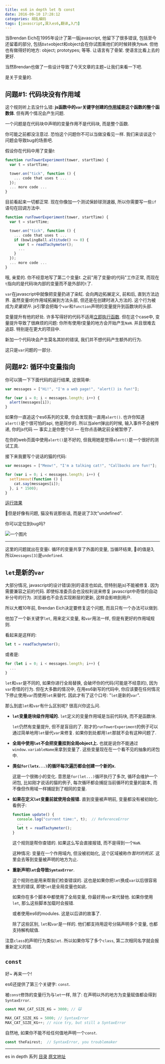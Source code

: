 ```yaml
---
title: es6 in depth let 与 const
date: 2016-09-10 17:28:12
categories: 胡乱编码
tags: [javascript,深入es6,翻译,入门]
---
```

当Brendan Eich在1995年设计了第一版javascript, 他留下了很多错误, 包括至今还留着的部分, 包括`Date`object和object会在你试图乘他们的时候转换为`NaN`. 但他也有做得好的地方: object; prototypes; 等等. 让语言有了骨架. 使语言比看上去的更好.

当然Brendan也做了一些设计导致了今天文章的主题~让我们来看一下吧.

是关于变量的.

## 问题#1: 代码块没有作用域

这个规则听上去没什么错: **js函数中的`var`关键字创建的[作用域](http://robertnyman.com/2008/10/09/explaining-javascript-scope-and-closures/)是这个函数的整个函数体**. 但有两个情况会产生问题.

一个问题是在代码块中声明的变量作用不是代码块, 而是整个函数.

你可能之前都没注意过. 恐怕这个问题你不可以当做没看见一样. 我们来谈谈这个问题会导致bug的场景吧.

假设你在代码中用了变量*t*:

```js
function runTowerExperiment(tower, startTime) {
  var t = startTime;

  tower.on("tick", function () {
    ... code that uses t ...
  });
  ... more code ...
}
```

目前看起来一切都正常. 现在你像加一个测试保龄球测速器, 所以你需要写一些`if`语句在回调方法中.

```js
function runTowerExperiment(tower, startTime) {
  var t = startTime;

  tower.on("tick", function () {
    ... code that uses t ...
    if (bowlingBall.altitude() <= 0) {
      var t = readTachymeter();
      ...
    }
  });
  ... more code ...
}
```

哦, 亲爱的. 你不经意地写了第二个变量*t*. 之前"用了变量t的代码"工作正常, 而现在`t`指向的是代码块内部的变量而不是外部的`t`了.

`var`在javascript中就像把变量扔进了染缸. 会向两边拓展定义, 前和后, 直到方法边界. 虽然变量*t*的作用域拓展到方法头部, 但还是在创建时进入方法的. 这个行为被成为*变量提升*. js引擎会把每个`var`和`function`声明的变量提升到函数块的头部.

变量提升有他的好处. 许多写得好的代码不适用[立即执行函数](https://en.wikipedia.org/wiki/Immediately-invoked_function_expression). 但在这个case中, 变量提升导致了很麻烦的问题: 你所有使用*t*变量的地方会开始产生`NaN`. 并且很难去追踪. 特别是在更大的项目中.

新加一个代码块会产生莫名其妙的错误, 我们并不想代码产生额外的行为.

这只是`var`问题的一部分.

## 问题#2: 循环中变量指向

你可以猜一下下面代码的运行结果, 这很简单:

```js
var messages = ["Hi!", "I'm a web page!", "alert() is fun!"];

for (var i = 0; i < messages.length; i++) {
  alert(messages[i]);
}
```

如果你一直追这个es6系列的文章, 你会发现我一直用`alert()`. 也许你知道`alert()`是个很可怕的api, 他是同步的. 所以当alert弹出的时候, 输入事件不会被传递, 你的js代码 — 事实上是你整个UI — 在你点击确定前全被暂停了.

在你的web页面中使用`alert()`是不好的, 但我用她是觉得`alert()`是一个很好的测试工具.

接下来我要写个说话的猫的代码:

```js
var messages = ["Meow!", "I'm a talking cat!", "Callbacks are fun!"];

for (var i = 0; i < messages.length; i++) {
  setTimeout(function () {
    cat.say(messages[i]);
  }, i * 1500);
}
```

[运行效果](http://jsfiddle.net/8t2q8wfr/4/)

但是好像有问题, 猫没有说那些话, 而是说了3次"undefined".

你可以定位到bug吗?

![一个图片](https://2r4s9p1yi1fa2jd7j43zph8r-wpengine.netdna-ssl.com/files/2015/07/7994751456_e8d2019876_o.jpg)

---

这里的问题就出在变量*i*. 循环的变量共享了外面的变量, 当循环结束, i的值是3, 所以`messages[3]`是`undefined`.

## `let`是新的`var`

大部分情况, javascript的设计错误(别的语言也如此, 但特别是js)不能被修复. 因为需要兼容之前的代码. 即使标准委员会也没权利说来修复 javascript中奇怪的自动补分号的行为. 浏览器也不会去实现断层的更新, 这样会影响到用户.

所以大概10年前, Brendan Eich决定要修复这个问题, 而且只有一个办法可以做到.

他加了一个新关键字`let`, 用来定义变量, 和`var`用法一样, 但是有更好的作用域规则.

看起来是这样的:

```js
let t = readTachymeter();
```

或者是:

```js
for (let i = 0; i < messages.length; i++) {
  ...
}
```

`let`和`var`是不同的, 如果你进行全局替换, 会破坏你的代码(可能是不经意的), 因为`var`奇怪的行为. 但在大多数的情况中, 在用es6新写的代码中, 你应该要在任何情况下停止使用`var`而使用`let`来替代. 因此才有了这个口号: "`let`是新的`var`".

那么到底`let`和`var`有什么区别呢? 很高兴你这么问.

+ **`let`变量是块级作用域的.** `let`定义的变量作用域是当前代码块, 而不是函数块.

  `let`仍然有变量提升, 但不是盲目的了. 刚才的`runTowerExperiment`的例子可以通过简单地用`let`替代`var`来修复. 如果你到处都用`let`那就不会有这种问题了.

+ **全局中使用`let`不会把变量挂到全局object上.** 也就是说你不能通过`window.variableName`来拿到变量了. 这些变量现在在一个看不见的抽象的闭包中.

+ **类似`for(letx...)`的循环每次遍历都会创建一个新的x.**

  这是一个很微小的变化. 意思是`for(let...)`循环执行了多次, 循环会维护一个闭包, 比如刚才说话的猫的例子, 每次循环都会捕捉当前循环的变量的副本, 而不像但作用域一样捕捉到了相同的变量.

+ **如果在定义`let`变量前就使用会报错.** 直到变量被声明前, 变量都没有被初始化. 看例子:

  ```js
  function update() {
    console.log("current time:", t);  // ReferenceError
    ...
    let t = readTachymeter();
  }
  ```

  这个规则是帮你查错的. 如果这么写会直接报错, 而不是得到一个`NaN`.

  这种情况: 变量在一个作用域内, 但没被初始化, 这个区域被称作*暂时的死区*. 这里会去等到变量被声明的地方为止.

+ **重新声明`let`会导致`SymtaxError`**.

  这个规则也是用来帮我们检查错误的. 这也是如果你把`let`换成`var`以后很容易发生的错误, 即使`let`是全局变量也如此.

  如果你在多个脚本中都使用了全局变量, 你最好用`var`来代替他. 如果你使用`let`, 那么这些脚本加载时会报错.

  或者使用es6的modules. 这是以后讲的故事了.


  除了这些区别, `let`和`var`是一样的. 他们都支持用逗号分隔声明多个变量, 也都支持解构赋值.

注意`class`的声明行为类似`let`. 所以如果你写了多个`class`, 第二次相同名字就会报重新定义的错.

## `const`

好~ 再来一个!

es6还提供了第三个关键字: `const`.

被`const`修饰的变量行为与`let`一样, 除了: 在声明以外的地方为变量赋值都会得到`SyntaxError`.

```js
const MAX_CAT_SIZE_KG = 3000; // 🙀

MAX_CAT_SIZE_KG = 5000; // SyntaxError
MAX_CAT_SIZE_KG++; // nice try, but still a SyntaxError
```

自然地, 如果你不能不给任何值地声明一个`const`.

```js
const theFairest;  // SyntaxError, you troublemaker
```

---

es in depth 系列 [目录](/2016/09/10/es6-in-depth-content/) [原文地址](https://hacks.mozilla.org/category/es6-in-depth/)